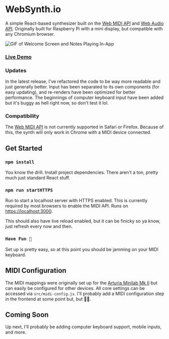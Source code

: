# WebSynth.io

A simple React-based synthesizer built on the [Web MIDI API](https://developer.mozilla.org/en-US/docs/Web/API/Web_MIDI_API) and [Web Audio API](https://developer.mozilla.org/en-US/docs/Web/API/Web_Audio_API). Originally built for Raspberry Pi with a mini display, but compatible with any Chromium browser. 

![GIF of Welcome Screen and Notes Playing In-App](https://websynth.io/WebSynth_Demo.gif)

### [Live Demo](https://websynth.io/)

### Updates
In the latest release, I've refactored the code to be way more readable and just generally better. Input has been separated to its own components (for easy updating), and re-renders have been optimized for better performance. The beginnings of computer keyboard input have been added but it's buggy as hell right now, so don't test it lol.

### Compatibility
The [Web MIDI API](https://developer.mozilla.org/en-US/docs/Web/API/Web_MIDI_API) is not currently supported in Safari or Firefox. Because of this, the synth will only work in Chrome with a MIDI device connected.

## Get Started

### `npm install`
You know the drill. Install project dependencies. There aren't a ton, pretty much just standard React stuff.

### `npm run startHTTPS`

Run to start a localhost server with HTTPS enabled. This is currently required by most browsers to enable the MIDI API. Runs on [https://localhost:3000](https://localhost:3000).

This should also have live reload enabled, but it can be finicky so ya know, just refresh every now and then.

### `Have Fun 🎉`

Set up is pretty easy, so at this point you should be jamming on your MIDI keyboard. 

## MIDI Configuration

The MIDI mappings were originally set up for the [Arturia Minilab Mk II](https://www.arturia.com/products/hybrid-synths/minilab-mkii/overview) but can easily be configured for other devices. All core settings can be accessed via `src/midi-config.js`. I'll probably add a MIDI configuration step in the frontend at some point but, but 🤷‍♂️.

## Coming Soon

Up next, I'll probably be adding computer keyboard support, mobile inputs, and more.
